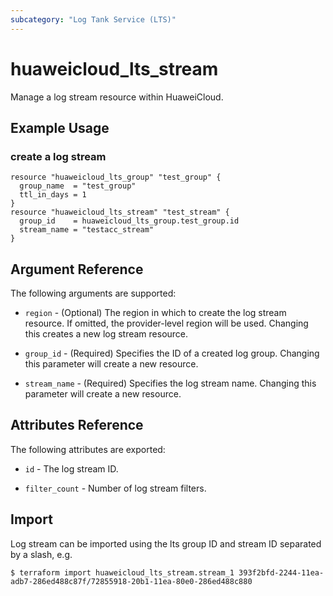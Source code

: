```yaml
---
subcategory: "Log Tank Service (LTS)"
---
```


# huaweicloud\_lts\_stream

Manage a log stream resource within HuaweiCloud.

## Example Usage

### create a log stream

```hcl
resource "huaweicloud_lts_group" "test_group" {
  group_name  = "test_group"
  ttl_in_days = 1
}
resource "huaweicloud_lts_stream" "test_stream" {
  group_id    = huaweicloud_lts_group.test_group.id
  stream_name = "testacc_stream"
}
```

## Argument Reference

The following arguments are supported:

* `region` - (Optional) The region in which to create the log stream resource. If omitted, the provider-level region will be used. Changing this creates a new log stream resource.

* `group_id` - (Required)
  Specifies the ID of a created log group.
  Changing this parameter will create a new resource.

* `stream_name` - (Required)
  Specifies the log stream name.
  Changing this parameter will create a new resource.

## Attributes Reference

The following attributes are exported:

* `id` - The log stream ID.

* `filter_count` - Number of log stream filters.

## Import

Log stream can be imported using the lts group ID and stream ID separated by a slash, e.g.

```
$ terraform import huaweicloud_lts_stream.stream_1 393f2bfd-2244-11ea-adb7-286ed488c87f/72855918-20b1-11ea-80e0-286ed488c880
```
